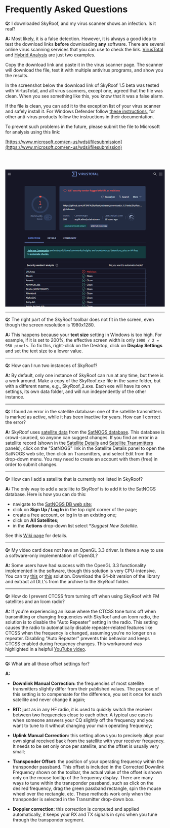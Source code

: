 # Frequently Asked Questions

**Q:** I downloaded SkyRoof, and my virus scanner shows an infection. Is it real?

**A:** Most likely, it is a false detection. However, it is always a good idea to test the download links **before** downloading **any** software. There are several online virus scanning services that you can use to check the link.
[VirusTotal](https://www.virustotal.com/gui/home/url) and [Hybrid Analysis](https://www.hybrid-analysis.com/})
are just two examples.

Copy the download link and paste it in the virus scanner page. The scanner
will download the file, test it with multiple antivirus programs, and show you the results.

In the screenshot below the download link of SkyRoof 1.5 beta was tested with VirtusTotal, and all virus scanners, except one, agreed that the file was clean. When you see something like this, you know that it was a false alarm.

If the file is clean, you can add it to the exception list of your virus scanner and safely install it. For Windows Defender follow
[these instructions](https://support.microsoft.com/en-us/windows/add-an-exclusion-to-windows-security-811816c0-4dfd-af4a-47e4-c301afe13b26#ID0EBF=Windows_11), for other anti-virus products
follow the instructions in their documentation.

To prevent such problems in the future, please submit the file to Microsoft for analysis using this link:

[https://www.microsoft.com/en-us/wdsi/filesubmission](https://www.microsoft.com/en-us/wdsi/filesubmission)

<br><br>

![VirusTotal](../images/virus_total.png)

---

**Q:** The right part of the SkyRoof toolbar does not fit in the screen, even though the screen resolution is 1980x1280.

**A:** This happens because your **text size** setting in Windows is too high. For example, if it is set to 200%, the effective
screen width is only `1900 / 2 = 950 pixels`. To fix this, right-click on the Desktop, click on **Display Settings** and set the text size
to a lower value.

---

**Q:** How can I run two instances of SkyRoof?

**A:** By default, only one instance of SkyRoof can run at any time, but there is a work around. Make a copy of the SkyRoof.exe file in the same folder, but with a different name, e.g., SkyRoof_2.exe. Each exe will have its own settings, its own data folder, and will run independently of the other instance.

---

**Q:** I found an error in the satellite database: one of the satellite transmitters is marked as active, while it has been inactive for years. How can I correct the error?

**A:** SkyRoof uses
[satellite data](satellite_data.md)
from the
[SatNOGS database](https://db.satnogs.org/).
This database is crowd-sourced, so anyone can suggest changes.
If you find an error in a satellite record (shown in the
[Satellite Details](satellite_details_panel.md)
and
[Satellite Transmitters](satellite_transmitters_panel.md)
 panels), click on the "SatNOGS" link in the Satellite Details panel  to open the SatNOGS web site, then click on Transmitters, and select Edit from the drop-down menu. You may need to create an account with them (free) in order to submit changes.

---

**Q:** How can I add a satellite that is currently not listed in SkyRoof?

**A:** The only way to add a satellite to SkyRoof is to add it to the SatNOGS database. Here is how you can do this:

- navigate to the [SatNOGS DB web site](https://db.satnogs.org/);
- click on **Sign Up / Log In** in the top right corner of the page;
- create a free account, or log in to an existing one;
- click on **All Satellites**;
- in the **Actions** drop-down list select **Suggest New Satellite*.

See this [Wiki page](https://wiki.satnogs.org/SatNOGS_DB) for details.

---

**Q:** My video card does not have an OpenGL 3.3 driver. Is there a way to use a software-only implementation of OpenGL?

**A:** Some users have had success with the OpenGL 3.3 functionality implemented in the software, though this solution is very CPU-intensive. You can try
[this](https://github.com/lightningterror/Mesa3D-Windows) or
[this](https://github.com/pal1000/mesa-dist-win) solution. Download the 64-bit version of the library and extract all DLL's from the archive to the SkyRoof folder.

---

**Q:** How do I prevent CTCSS from turning off when using SkyRoof with FM satellites and an Icom radio?

**A:** If you're experiencing an issue where the CTCSS tone turns off when transmitting or changing frequencies with SkyRoof and an Icom radio, the solution is to disable the "Auto Repeater" setting in the radio. This setting causes the radio to automatically disable repeater-related features like CTCSS when the frequency is changed, assuming you're no longer on a repeater. Disabling "Auto Repeater" prevents this behavior and keeps CTCSS enabled during frequency changes. This workaround was highlighted in a helpful [YouTube video](https://www.youtube.com/watch?v=6xO3LNsTidQ).

---

**Q:** What are all those offset settings for?

**A:**

- **Downlink Manual Correction:** the frequencies of most satellite transmitters slightly differ from their published values. The purpose of this setting is to compensate for the difference, you set it once for each satellite and never change it again;

- **RIT:** just as in any HF radio, it is used to quickly switch the receiver between two frequencies close to each other. A typical use case is when someone answers your CQ slightly off the frequency and you want to tune to it without changing your main operating frequency;

- **Uplink Manual Correction:** this setting allows you to precisely align your own signal received back from the satellite with your receiver frequency. It needs to be set only once per satellite, and the offset is usually very small;

- **Transponder Offset:** the position of your operating frequency within the transponder passband. This offset is included in the Corrected Downlink Frequency shown on the toolbar, the actual value of the offset is shown only on the mouse tooltip of the frequency display. There are many ways to tune within the transponder passband, such as click on the desired frequency, drag the green passband rectangle, spin the mouse wheel over the rectangle, etc. These methods work only when the transponder is selected in the Transmitter drop-down box.

- **Doppler correction:** this correction is computed and applied automatically, it keeps your RX and TX signals in sync when you tune through the transponder segment.
